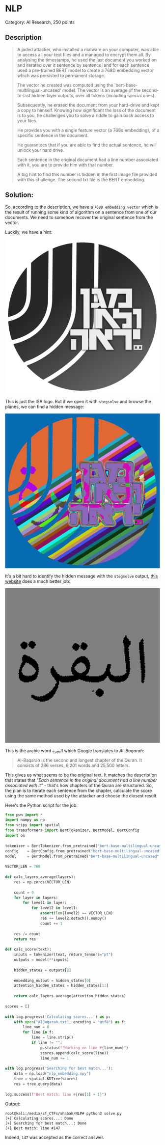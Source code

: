# NLP
Category: AI Research, 250 points


## Description

> A jaded attacker, who installed a malware on your computer, was able to access all your text files and a managed to encrypt them all. By analysing the timestamps, he used the last document you worked on and iterated over it sentence by sentence, and for each sentence used a pre-trained BERT model to create a 768D embedding vector which was persisted to permanent storage.
> 
> The vector he created was computed using the 'bert-base-multilingual-uncased' model. The vector is an average of the second-to-last hidden layer outputs, over all tokens (including special ones).
> 
> Subsequently, he erased the document from your hard-drive and kept a copy to himself. Knowing how significant the loss of the document is to you, he challenges you to solve a riddle to gain back access to your files.
> 
> He provides you with a single feature vector (a 768d embedding), of a specific sentence in the document.
> 
> He guarantees that if you are able to find the actual sentence, he will unlock your hard drive.
> 
> Each sentence in the original document had a line number associated with it, you are to provide him with that number.
> 
> A big hint to find this number is hidden in the first image file provided with this challenge. The second txt file is the BERT embedding.


## Solution:

So, according to the description, we have a `768D embedding vector` which is the result of running some kind of algorithm on a sentence from one of our documents. We need to somehow recover the original sentence from the vector. 

Luckily, we have a hint:

![](images/hint_-_nlp.png)

This is just the ISA logo. But if we open it with `stegsolve` and browse the planes, we can find a hidden message:

![](images/nlp_stegsolve.png)

It's a bit hard to identify the hidden message with the `stegsolve` output, [this website](https://incoherency.co.uk/image-steganography/#unhide) does a much better job:

![](images/nlp_inco.png)

This is the arabic word البقرة which Google translates to *Al-Baqarah*:

> Al-Baqarah is the second and longest chapter of the Quran. It consists of 286 verses, 6,201 words and 25,500 letters.

This gives us what seems to be the original text. It matches the description that states that *"Each sentence in the original document had a line number associated with it"* - that's how chapters of the Quran are structured. So, the plan is to iterate each sentence from the chapter, calculate the score using the same method used by the attacker and choose the closest result. 

Here's the Python script for the job:

```python
from pwn import *
import numpy as np
from scipy import spatial
from transformers import BertTokenizer, BertModel, BertConfig
import os

tokenizer = BertTokenizer.from_pretrained('bert-base-multilingual-uncased')
config    = BertConfig.from_pretrained("bert-base-multilingual-uncased", output_hidden_states = True)
model     = BertModel.from_pretrained("bert-base-multilingual-uncased", config = config)

VECTOR_LEN = 768

def calc_layers_average(layers):
    res = np.zeros(VECTOR_LEN)

    count = 0
    for layer in layers:
        for level1 in layer:
            for level2 in level1:
                assert(len(level2) == VECTOR_LEN)
                res += level2.detach().numpy()
                count += 1

    res /= count
    return res

def calc_score(text):
    inputs = tokenizer(text, return_tensors="pt")
    outputs = model(**inputs)

    hidden_states = outputs[2]

    embedding_output = hidden_states[0]
    attention_hidden_states = hidden_states[1:]

    return calc_layers_average(attention_hidden_states)

scores = []

with log.progress('Calculating scores...') as p:
    with open("AlBaqarah.txt", encoding = "utf8") as f:
        line_num = 0
        for line in f:
            line = line.strip()
            if line != "":
                p.status(f"Working on line #{line_num}")
                scores.append(calc_score(line))
                line_num += 1

with log.progress('Searching for best match...'):
    data = np.load("nlp_embedding.npy")
    tree = spatial.KDTree(scores)
    res = tree.query(data)

log.success(f"Best match: line #{res[1] + 1}")
```

Output:

```console
root@kali:/media/sf_CTFs/shabak/NLP# python3 solve.py
[+] Calculating scores...: Done
[+] Searching for best match...: Done
[+] Best match: line #147
```

Indeed, `147` was accepted as the correct answer.